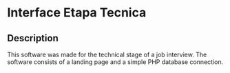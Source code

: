 # Interface Etapa Tecnica
## Description
This software was made for the technical stage of a job interview. The software consists of a landing page and a simple PHP database connection.
